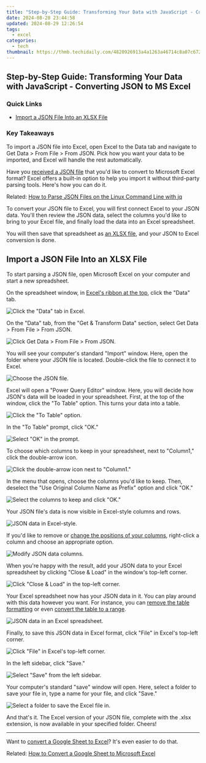 ```yaml
---
title: "Step-by-Step Guide: Transforming Your Data with JavaScript - Converting JSON to MS Excel"
date: 2024-08-28 23:44:58
updated: 2024-08-29 12:26:54
tags:
  - excel
categories:
  - tech
thumbnail: https://thmb.techidaily.com/4820926913a4a1263a46714c8a07c6721c528103224c7dceab692252cbf067a0.jpg
---
```


## Step-by-Step Guide: Transforming Your Data with JavaScript - Converting JSON to MS Excel

### Quick Links

* [Import a JSON File Into an XLSX File](https://facebook-video-content.techidaily.com/in-2024-professional-photography-meets-social-media-dslr-and-computer-syncopation/)

### Key Takeaways

 To import a JSON file into Excel, open Excel to the Data tab and navigate to Get Data > From File > From JSON. Pick how you want your data to be imported, and Excel will handle the rest automatically.

 Have you [received a JSON file](https://driver-error.techidaily.com/error-eradicated-graphic-driver-installed-flawlessly/) that you'd like to convert to Microsoft Excel format? Excel offers a built-in option to help you import it without third-party parsing tools. Here's how you can do it.

Related: [How to Parse JSON Files on the Linux Command Line with jq](https://driver-error.techidaily.com/error-eradicated-graphic-driver-installed-flawlessly/) 

 To convert your JSON file to Excel, you will first connect Excel to your JSON data. You'll then review the JSON data, select the columns you'd like to bring to your Excel file, and finally load the data into an Excel spreadsheet.

 You will then save that spreadsheet as [an XLSX file](https://ai-vdieo-software.techidaily.com/updated-beyond-quik-exploring-the-best-pc-video-editing-software-for-gopro-users/), and your JSON to Excel conversion is done.

##  Import a JSON File Into an XLSX File

 To start parsing a JSON file, open Microsoft Excel on your computer and start a new spreadsheet.

 On the spreadsheet window, in [Excel's ribbon at the top](https://screen-mirror.techidaily.com/in-2024-how-to-mirror-honor-play-40c-to-mac-drfone-by-drfone-android/), click the "Data" tab.

![Click the "Data" tab in Excel.](https://static1.howtogeekimages.com/wordpress/wp-content/uploads/2021/12/1-excel-data-tab.png) 

 On the "Data" tab, from the "Get & Transform Data" section, select Get Data > From File > From JSON.

![Click Get Data > From File > From JSON.](https://static1.howtogeekimages.com/wordpress/wp-content/uploads/2021/12/2-excel-import-json.png) 

 You will see your computer's standard "Import" window. Here, open the folder where your JSON file is located. Double-click the file to connect it to Excel.

![Choose the JSON file.](https://static1.howtogeekimages.com/wordpress/wp-content/uploads/2021/12/3-select-json-file.png) 

 Excel will open a "Power Query Editor" window. Here, you will decide how JSON's data will be loaded in your spreadsheet. First, at the top of the window, click the "To Table" option. This turns your data into a table.

![Click the "To Table" option.](https://static1.howtogeekimages.com/wordpress/wp-content/uploads/2021/12/4-turn-json-into-table.png) 

 In the "To Table" prompt, click "OK."

![Select "OK" in the prompt.](https://static1.howtogeekimages.com/wordpress/wp-content/uploads/2021/12/5-table-prompt.png) 

 To choose which columns to keep in your spreadsheet, next to "Column1," click the double-arrow icon.

![Click the double-arrow icon next to "Column1."](https://static1.howtogeekimages.com/wordpress/wp-content/uploads/2021/12/6-json-column-options.png) 

 In the menu that opens, choose the columns you'd like to keep. Then, deselect the "Use Original Column Name as Prefix" option and click "OK."

![Select the columns to keep and click "OK."](https://static1.howtogeekimages.com/wordpress/wp-content/uploads/2021/12/7-select-json-columns.png) 

 Your JSON file's data is now visible in Excel-style columns and rows.

![JSON data in Excel-style.](https://static1.howtogeekimages.com/wordpress/wp-content/uploads/2021/12/8-json-data.png) 

 If you'd like to remove or [change the positions of your columns](https://screen-activity-recording.techidaily.com/updated-2024-approved-synchronizing-teams-mastering-device-agnostic-zoom-events/), right-click a column and choose an appropriate option.

![Modify JSON data columns.](https://static1.howtogeekimages.com/wordpress/wp-content/uploads/2021/12/9-modify-json-columns.png) 

 When you're happy with the result, add your JSON data to your Excel spreadsheet by clicking "Close & Load" in the window's top-left corner.

![Click "Close & Load" in the top-left corner.](https://static1.howtogeekimages.com/wordpress/wp-content/uploads/2021/12/10-load-json-into-excel.png) 

 Your Excel spreadsheet now has your JSON data in it. You can play around with this data however you want. For instance, you can [remove the table formatting](https://ios-unlock.techidaily.com/how-to-change-country-on-app-store-for-iphone-8-plus-with-7-methods-by-drfone-ios/) or even [convert the table to a range](https://video-capture.techidaily.com/new-2024-approved-revolutionize-your-laptop-experience-innovative-methods-for-screen-capture/).

![JSON data in an Excel spreadsheet.](https://static1.howtogeekimages.com/wordpress/wp-content/uploads/2021/12/11-json-in-excel.png) 

 Finally, to save this JSON data in Excel format, click "File" in Excel's top-left corner.

![Click "File" in Excel's top-left corner.](https://static1.howtogeekimages.com/wordpress/wp-content/uploads/2021/12/12-excel-file-menu.png) 

 In the left sidebar, click "Save."

![Select "Save" from the left sidebar.](https://static1.howtogeekimages.com/wordpress/wp-content/uploads/2021/12/13-excel-save-spreadsheet.png) 

 Your computer's standard "save" window will open. Here, select a folder to save your file in, type a name for your file, and click "Save."

![Select a folder to save the Excel file in.](https://static1.howtogeekimages.com/wordpress/wp-content/uploads/2021/12/14-excel-save-file.png) 

 And that's it. The Excel version of your JSON file, complete with the .xlsx extension, is now available in your specified folder. Cheers!

---

 Want to [convert a Google Sheet to Excel](https://article-knowledge.techidaily.com/2024-approved-lol-library-top-picks-for-outstanding-meme-creators/)? It's even easier to do that.

Related: [How to Convert a Google Sheet to Microsoft Excel](https://article-knowledge.techidaily.com/2024-approved-lol-library-top-picks-for-outstanding-meme-creators/)

<ins class="adsbygoogle"
     style="display:block"
     data-ad-format="autorelaxed"
     data-ad-client="ca-pub-7571918770474297"
     data-ad-slot="1223367746"></ins>



<ins class="adsbygoogle"
     style="display:block"
     data-ad-client="ca-pub-7571918770474297"
     data-ad-slot="8358498916"
     data-ad-format="auto"
     data-full-width-responsive="true"></ins>
